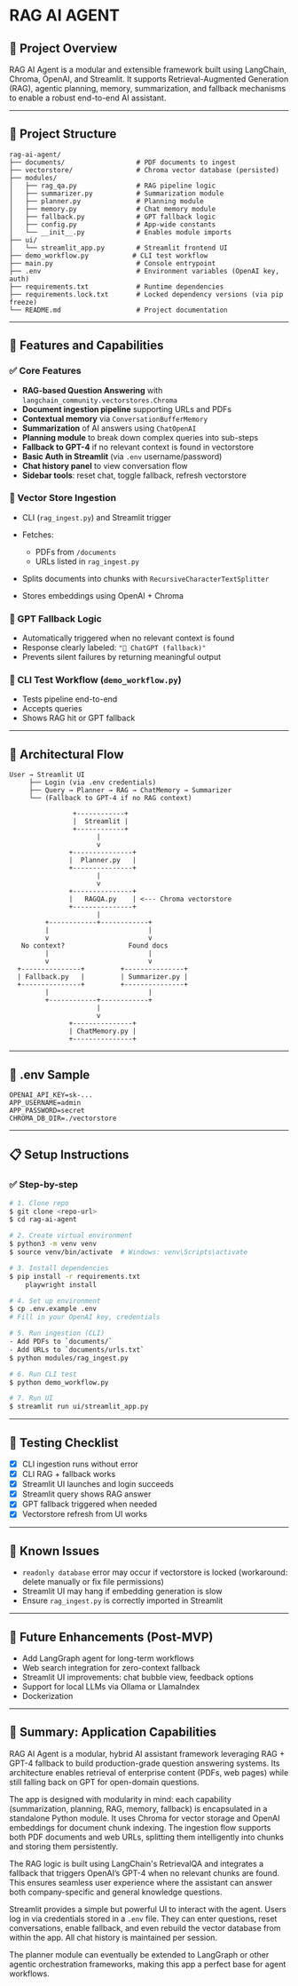 # RAG AI AGENT

## 🔧 Project Overview

RAG AI Agent is a modular and extensible framework built using LangChain, Chroma, OpenAI, and Streamlit. It supports Retrieval-Augmented Generation (RAG), agentic planning, memory, summarization, and fallback mechanisms to enable a robust end-to-end AI assistant.

---

## 📁 Project Structure

```
rag-ai-agent/
├── documents/                  # PDF documents to ingest
├── vectorstore/                # Chroma vector database (persisted)
├── modules/
│   ├── rag_qa.py               # RAG pipeline logic
│   ├── summarizer.py           # Summarization module
│   ├── planner.py              # Planning module
│   ├── memory.py               # Chat memory module
│   ├── fallback.py             # GPT fallback logic
│   ├── config.py               # App-wide constants
│   └── __init__.py             # Enables module imports
├── ui/
│   └── streamlit_app.py        # Streamlit frontend UI
├── demo_workflow.py           # CLI test workflow
├── main.py                     # Console entrypoint
├── .env                        # Environment variables (OpenAI key, auth)
├── requirements.txt            # Runtime dependencies
├── requirements.lock.txt       # Locked dependency versions (via pip freeze)
└── README.md                   # Project documentation
```

---

## 🚀 Features and Capabilities

### ✅ Core Features

* **RAG-based Question Answering** with `langchain_community.vectorstores.Chroma`
* **Document ingestion pipeline** supporting URLs and PDFs
* **Contextual memory** via `ConversationBufferMemory`
* **Summarization** of AI answers using `ChatOpenAI`
* **Planning module** to break down complex queries into sub-steps
* **Fallback to GPT-4** if no relevant context is found in vectorstore
* **Basic Auth in Streamlit** (via `.env` username/password)
* **Chat history panel** to view conversation flow
* **Sidebar tools**: reset chat, toggle fallback, refresh vectorstore

### 🔁 Vector Store Ingestion

* CLI (`rag_ingest.py`) and Streamlit trigger
* Fetches:

  * PDFs from `/documents`
  * URLs listed in `rag_ingest.py`
* Splits documents into chunks with `RecursiveCharacterTextSplitter`
* Stores embeddings using OpenAI + Chroma

### 🧠 GPT Fallback Logic

* Automatically triggered when no relevant context is found
* Response clearly labeled: `"💬 ChatGPT (fallback)"`
* Prevents silent failures by returning meaningful output

### 🧪 CLI Test Workflow (`demo_workflow.py`)

* Tests pipeline end-to-end
* Accepts queries
* Shows RAG hit or GPT fallback

---

## 🧭 Architectural Flow

```
User → Streamlit UI
     ├── Login (via .env credentials)
     ├── Query → Planner → RAG → ChatMemory → Summarizer
     └── (Fallback to GPT-4 if no RAG context)

                +------------+
                |  Streamlit |
                +------------+
                      |
                      v
               +---------------+
               |  Planner.py   |
               +---------------+
                      |
                      v
               +---------------+
               |   RAGQA.py    | <--- Chroma vectorstore
               +---------------+
                      |
         +------------+------------+
         |                         |
         v                         v
   No context?                Found docs
         |                         |
         v                         v
  +---------------+         +---------------+
  | Fallback.py   |         | Summarizer.py |
  +---------------+         +---------------+
         |                         |
         +------------+------------+
                      |
                      v
               +---------------+
               | ChatMemory.py |
               +---------------+
```

---

## 📜 .env Sample

```
OPENAI_API_KEY=sk-...
APP_USERNAME=admin
APP_PASSWORD=secret
CHROMA_DB_DIR=./vectorstore
```

---

## 📋 Setup Instructions

### ✅ Step-by-step

```bash
# 1. Clone repo
$ git clone <repo-url>
$ cd rag-ai-agent

# 2. Create virtual environment
$ python3 -m venv venv
$ source venv/bin/activate  # Windows: venv\Scripts\activate

# 3. Install dependencies
$ pip install -r requirements.txt
    playwright install

# 4. Set up environment
$ cp .env.example .env
# Fill in your OpenAI key, credentials

# 5. Run ingestion (CLI)
- Add PDFs to `documents/`
- Add URLs to `documents/urls.txt`
$ python modules/rag_ingest.py

# 6. Run CLI test
$ python demo_workflow.py

# 7. Run UI
$ streamlit run ui/streamlit_app.py
```

---

## 🧪 Testing Checklist

* [x] CLI ingestion runs without error
* [x] CLI RAG + fallback works
* [x] Streamlit UI launches and login succeeds
* [x] Streamlit query shows RAG answer
* [x] GPT fallback triggered when needed
* [x] Vectorstore refresh from UI works

---

## 🐞 Known Issues

* `readonly database` error may occur if vectorstore is locked (workaround: delete manually or fix file permissions)
* Streamlit UI may hang if embedding generation is slow
* Ensure `rag_ingest.py` is correctly imported in Streamlit

---

## 📄 Future Enhancements (Post-MVP)

* Add LangGraph agent for long-term workflows
* Web search integration for zero-context fallback
* Streamlit UI improvements: chat bubble view, feedback options
* Support for local LLMs via Ollama or LlamaIndex
* Dockerization

---

## 🧠 Summary: Application Capabilities

RAG AI Agent is a modular, hybrid AI assistant framework leveraging RAG + GPT-4 fallback to build production-grade question answering systems. Its architecture enables retrieval of enterprise content (PDFs, web pages) while still falling back on GPT for open-domain questions.

The app is designed with modularity in mind: each capability (summarization, planning, RAG, memory, fallback) is encapsulated in a standalone Python module. It uses Chroma for vector storage and OpenAI embeddings for document chunk indexing. The ingestion flow supports both PDF documents and web URLs, splitting them intelligently into chunks and storing them persistently.

The RAG logic is built using LangChain's RetrievalQA and integrates a fallback that triggers OpenAI’s GPT-4 when no relevant chunks are found. This ensures seamless user experience where the assistant can answer both company-specific and general knowledge questions.

Streamlit provides a simple but powerful UI to interact with the agent. Users log in via credentials stored in a `.env` file. They can enter questions, reset conversations, enable fallback, and even rebuild the vector database from within the app. All chat history is maintained per session.

The planner module can eventually be extended to LangGraph or other agentic orchestration frameworks, making this app a perfect base for agent workflows.

